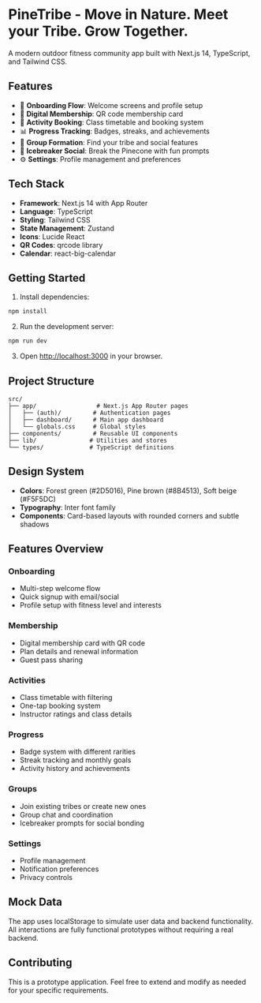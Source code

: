 # PineTribe - Move in Nature. Meet your Tribe. Grow Together.

A modern outdoor fitness community app built with Next.js 14, TypeScript, and Tailwind CSS.

## Features

- 🌲 **Onboarding Flow**: Welcome screens and profile setup
- 🎫 **Digital Membership**: QR code membership card
- 🏃 **Activity Booking**: Class timetable and booking system
- 📊 **Progress Tracking**: Badges, streaks, and achievements
- 👥 **Group Formation**: Find your tribe and social features
- 🧊 **Icebreaker Social**: Break the Pinecone with fun prompts
- ⚙️ **Settings**: Profile management and preferences

## Tech Stack

- **Framework**: Next.js 14 with App Router
- **Language**: TypeScript
- **Styling**: Tailwind CSS
- **State Management**: Zustand
- **Icons**: Lucide React
- **QR Codes**: qrcode library
- **Calendar**: react-big-calendar

## Getting Started

1. Install dependencies:
```bash
npm install
```

2. Run the development server:
```bash
npm run dev
```

3. Open [http://localhost:3000](http://localhost:3000) in your browser.

## Project Structure

```
src/
├── app/                 # Next.js App Router pages
│   ├── (auth)/         # Authentication pages
│   ├── dashboard/      # Main app dashboard
│   └── globals.css     # Global styles
├── components/         # Reusable UI components
├── lib/               # Utilities and stores
└── types/             # TypeScript definitions
```

## Design System

- **Colors**: Forest green (#2D5016), Pine brown (#8B4513), Soft beige (#F5F5DC)
- **Typography**: Inter font family
- **Components**: Card-based layouts with rounded corners and subtle shadows

## Features Overview

### Onboarding
- Multi-step welcome flow
- Quick signup with email/social
- Profile setup with fitness level and interests

### Membership
- Digital membership card with QR code
- Plan details and renewal information
- Guest pass sharing

### Activities
- Class timetable with filtering
- One-tap booking system
- Instructor ratings and class details

### Progress
- Badge system with different rarities
- Streak tracking and monthly goals
- Activity history and achievements

### Groups
- Join existing tribes or create new ones
- Group chat and coordination
- Icebreaker prompts for social bonding

### Settings
- Profile management
- Notification preferences
- Privacy controls

## Mock Data

The app uses localStorage to simulate user data and backend functionality. All interactions are fully functional prototypes without requiring a real backend.

## Contributing

This is a prototype application. Feel free to extend and modify as needed for your specific requirements.
